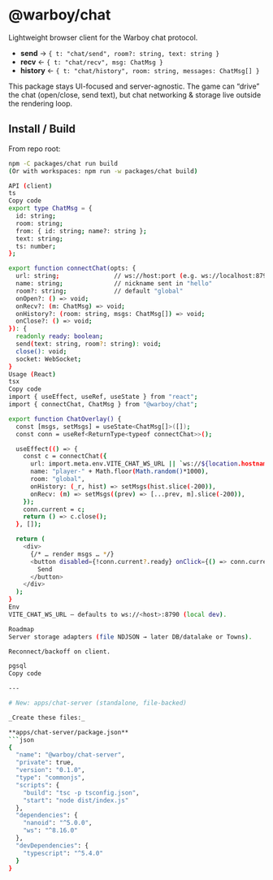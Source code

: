 # @warboy/chat

Lightweight browser client for the Warboy chat protocol.

- **send** → `{ t: "chat/send", room?: string, text: string }`
- **recv** ← `{ t: "chat/recv", msg: ChatMsg }`
- **history** ← `{ t: "chat/history", room: string, messages: ChatMsg[] }`

This package stays UI-focused and server-agnostic. The game can “drive”
the chat (open/close, send text), but chat networking & storage live
outside the rendering loop.

## Install / Build

From repo root:

```bash
npm -C packages/chat run build
(Or with workspaces: npm run -w packages/chat build)

API (client)
ts
Copy code
export type ChatMsg = {
  id: string;
  room: string;
  from: { id: string; name?: string };
  text: string;
  ts: number;
};

export function connectChat(opts: {
  url: string;               // ws://host:port (e.g. ws://localhost:8790)
  name: string;              // nickname sent in "hello"
  room?: string;             // default "global"
  onOpen?: () => void;
  onRecv?: (m: ChatMsg) => void;
  onHistory?: (room: string, msgs: ChatMsg[]) => void;
  onClose?: () => void;
}): {
  readonly ready: boolean;
  send(text: string, room?: string): void;
  close(): void;
  socket: WebSocket;
}
Usage (React)
tsx
Copy code
import { useEffect, useRef, useState } from "react";
import { connectChat, ChatMsg } from "@warboy/chat";

export function ChatOverlay() {
  const [msgs, setMsgs] = useState<ChatMsg[]>([]);
  const conn = useRef<ReturnType<typeof connectChat>>();

  useEffect(() => {
    const c = connectChat({
      url: import.meta.env.VITE_CHAT_WS_URL || `ws://${location.hostname}:8790`,
      name: "player-" + Math.floor(Math.random()*1000),
      room: "global",
      onHistory: (_r, hist) => setMsgs(hist.slice(-200)),
      onRecv: (m) => setMsgs((prev) => [...prev, m].slice(-200)),
    });
    conn.current = c;
    return () => c.close();
  }, []);

  return (
    <div>
      {/* … render msgs … */}
      <button disabled={!conn.current?.ready} onClick={() => conn.current?.send("hello")}>
        Send
      </button>
    </div>
  );
}
Env
VITE_CHAT_WS_URL – defaults to ws://<host>:8790 (local dev).

Roadmap
Server storage adapters (file NDJSON → later DB/datalake or Towns).

Reconnect/backoff on client.

pgsql
Copy code

---

# New: apps/chat-server (standalone, file-backed)

_Create these files:_

**apps/chat-server/package.json**
```json
{
  "name": "@warboy/chat-server",
  "private": true,
  "version": "0.1.0",
  "type": "commonjs",
  "scripts": {
    "build": "tsc -p tsconfig.json",
    "start": "node dist/index.js"
  },
  "dependencies": {
    "nanoid": "^5.0.0",
    "ws": "^8.16.0"
  },
  "devDependencies": {
    "typescript": "^5.4.0"
  }
}

